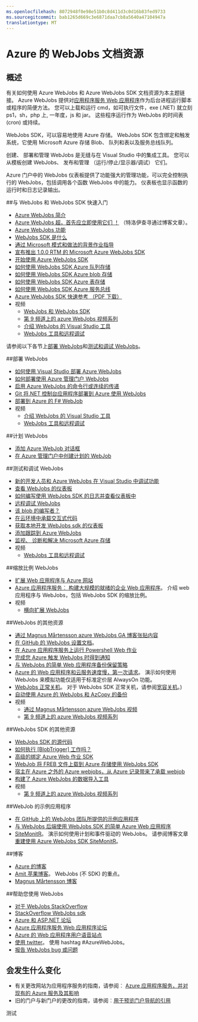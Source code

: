 ```yaml
---
ms.openlocfilehash: 8072948f0e98e51b0c8d411d3c0d16b83fed9733
ms.sourcegitcommit: bab1265d669c3e6871daa7cb8a5640a47104947a
translationtype: MT
---
```

<properties 
    pageTitle="Azure 的 WebJobs 文档资源" 
    description="学习如何使用 Azure WebJobs 和 Azure WebJobs SDK 的推荐的资源。" 
    services="app-service\web" 
    documentationCenter=".net" 
    authors="tdykstra" 
    manager="wpickett" 
    editor="jimbe"/>

<tags 
    ms.service="app-service-web" 
    ms.workload="web" 
    ms.tgt_pltfrm="na" 
    ms.devlang="na" 
    ms.topic="article" 
    ms.date="06/07/2015" 
    ms.author="tdykstra"/>

# Azure 的 WebJobs 文档资源

## 概述

有关如何使用 Azure WebJobs 和 Azure WebJobs SDK 文档资源为本主题链接。 Azure WebJobs 提供对[应用程序服务 Web 应用程序](http://go.microsoft.com/fwlink/?LinkId=529714)作为后台进程运行脚本或程序的简便方法。 您可以上载和运行 cmd，如可执行文件，exe (.NET) 就立刻 ps1，sh，php 上, 一年度，js 和 jar。 这些程序运行作为 WebJobs 的时间表 (cron) 或持续。

WebJobs SDK，可以容易地使用 Azure 存储。 WebJobs SDK 包含绑定和触发系统，它使用 Microsoft Azure 存储 Blob、 队列和表以及服务总线队列。

创建、 部署和管理 WebJobs 是无缝与在 Visual Studio 中的集成工具。 您可以从模板创建 WebJobs、 发布和管理 （运行/停止/显示器/调试） 它们。 

Azure 门户中的 WebJobs 仪表板提供了功能强大的管理功能，可以完全控制执行的 WebJobs，包括调用各个函数 WebJobs 中的能力。 仪表板也显示函数的运行时和日志记录输出。 

##<a name="getstarted"></a>与 WebJobs 和 WebJobs SDK 快速入门

* [Azure WebJobs 简介](http://www.hanselman.com/blog/IntroducingWindowsAzureWebJobs.aspx)
* [Azure WebJobs 超，首先应立即使用它们 ！](http://www.troyhunt.com/2015/01/azure-webjobs-are-awesome-and-you.html) （特洛伊查寻通过博客文章）。
* [Azure WebJobs 功能](/blog/2014/10/22/webjobs-goes-into-full-production/)
* [WebJobs SDK 是什么](websites-dotnet-webjobs-sdk.md)
* [通过 Microsoft 模式和做法的背景作业指导](https://github.com/mspnp/azure-guidance/blob/master/Background-Jobs.md)
* [宣布推出 1.0.0 RTM 的 Microsoft Azure WebJobs SDK](/blog/2014/10/25/announcing-the-1-0-0-rtm-of-microsoft-azure-webjobs-sdk/)
* [开始使用 Azure WebJobs SDK](websites-dotnet-webjobs-sdk-get-started.md)
* [如何使用 WebJobs SDK Azure 队列存储](websites-dotnet-webjobs-sdk-storage-queues-how-to.md)
* [如何使用 WebJobs SDK Azure blob 存储](websites-dotnet-webjobs-sdk-storage-blobs-how-to.md)
* [如何使用 WebJobs SDK Azure 表存储](websites-dotnet-webjobs-sdk-storage-tables-how-to.md)
* [如何使用 WebJobs SDK Azure 服务总线](websites-dotnet-webjobs-sdk-service-bus.md)
* [Azure WebJobs SDK 快速参考 （PDF 下载）](http://go.microsoft.com/fwlink/?LinkID=524028&clcid=0x409)
* 视频
    * [WebJobs 和 WebJobs SDK](http://channel9.msdn.com/Shows/Cloud+Cover/Episode-153-WebJobs-with-Pranav-Rastogi?utm_source=dlvr.it&utm_medium=twitter)
    * [第 9 频道上的 azure WebJobs 视频系列](http://channel9.msdn.com/Tags/azurefridaywebjobs)
    * [介绍 WebJobs 的 Visual Studio 工具](http://channel9.msdn.com/Shows/Web+Camps+TV/Introducing-WebJobs-Tooling-for-Visual-Studio-with-Brady-Gaster) 
    * [WebJobs 工具和远程调试](http://channel9.msdn.com/Shows/Web+Camps+TV/WebJobs-GA-Series-Episode-1-WebJobs-Tooling-with-Brady-Gaster)

请参阅以下各节上[部署 WebJobs](#deploy)和[测试和调试 WebJobs](#debug)。

##<a name="deploy"></a>部署 WebJobs

* [如何使用 Visual Studio 部署 Azure WebJobs](websites-dotnet-deploy-webjobs.md)
* [如何部署使用 Azure 管理门户 WebJobs](web-sites-create-web-jobs.md)
* [启用 Azure WebJobs 的命令行或连续的传递](http://azure.microsoft.com/blog/2014/08/18/enabling-command-line-or-continuous-delivery-of-azure-webjobs/)
* [Git 将.NET 控制台应用程序部署到 Azure 使用 WebJobs](http://blog.amitapple.com/post/73574681678/git-deploy-console-app/)
* [部署到 Azure 的 F# WebJob](http://blogs.msdn.com/b/dave_crooks_dev_blog/archive/2015/02/18/deploying-f-web-job-to-azure.aspx)
* 视频
    * [介绍 WebJobs 的 Visual Studio 工具](http://channel9.msdn.com/Shows/Web+Camps+TV/Introducing-WebJobs-Tooling-for-Visual-Studio-with-Brady-Gaster) 
    * [WebJobs 工具和远程调试](http://channel9.msdn.com/Shows/Web+Camps+TV/WebJobs-GA-Series-Episode-1-WebJobs-Tooling-with-Brady-Gaster) 

##<a name="schedule"></a>计划 WebJobs

* [添加 Azure WebJob 对话框](websites-dotnet-deploy-webjobs.md#configure)
* [在 Azure 管理门户中创建计划的 WebJob](web-sites-create-web-jobs.md#CreateScheduled)

##<a name="debug"></a>测试和调试 WebJobs

* [新的开发人员和 Azure WebJobs 在 Visual Studio 中调试功能](http://blogs.msdn.com/b/webdev/archive/2014/11/12/new-developer-and-debugging-features-for-azure-webjobs-in-visual-studio.aspx)
* [查看 WebJobs 的仪表板](websites-dotnet-webjobs-sdk-get-started.md#view-the-webjobs-sdk-dashboard)
* [如何编写使用 WebJobs SDK 的日志并查看仪表板中](websites-dotnet-webjobs-sdk-storage-queues-how-to.md#logs)
* [远程调试 WebJobs](web-sites-dotnet-troubleshoot-visual-studio.md#remotedebugwj)
* [该 blob 的编写者？](http://blogs.msdn.com/b/jmstall/archive/2014/02/19/who-wrote-that-blob.aspx) 
* [在云环境中承载交互式代码](http://blogs.msdn.com/b/jmstall/archive/2014/04/26/hosting-interactive-code-in-the-cloud.aspx)
* [获取本地开发 WebJobs sdk 的仪表板](http://blogs.msdn.com/b/jmstall/archive/2014/01/27/getting-a-dashboard-for-local-development-with-the-webjobs-sdk.aspx)
* [添加跟踪到 Azure WebJobs](http://blogs.msdn.com/b/mcsuksoldev/archive/2014/09/04/adding-trace-to-azure-web-sites-and-web-jobs.aspx)
* [监视、 诊断和解决 Microsoft Azure 存储](../storage-monitoring-diagnosing-troubleshooting/)
* 视频
    * [WebJobs 工具和远程调试](http://channel9.msdn.com/Shows/Web+Camps+TV/WebJobs-GA-Series-Episode-1-WebJobs-Tooling-with-Brady-Gaster) 

##<a name="scale"></a>缩放比例 WebJobs

* [扩展 Web 应用程序与 Azure 网站](http://msdn.microsoft.com/magazine/dn786914.aspx)
* [Azure 应用程序服务︰ 构建大规模的就绪的企业 Web 应用程序](https://channel9.msdn.com/Events/Build/2014/3-626)。 介绍 web 应用程序与 WebJobs，包括 WebJobs SDK 的缩放比例。
* 视频
    * [横向扩展 WebJobs](http://channel9.msdn.com/Shows/Azure-Friday/Azure-WebJobs-105-Scaling-out-Web-Jobs)

##<a name="additional"></a>WebJobs 的其他资源

* [通过 Magnus Mårtensson azure WebJobs GA 博客张贴内容](http://magnusmartensson.com/azure-webjobs-ga)
* [在 GitHub 的 WebJobs 设置文档](https://github.com/projectkudu/kudu/wiki/Web-jobs)。
* [在 Azure 应用程序服务上运行 Powershell Web 作业](http://blogs.msdn.com/b/nicktrog/archive/2014/01/22/running-powershell-web-jobs-on-azure-websites.aspx)
* [完成您 Azure 触发 WebJobs 时得到通知](http://blog.amitapple.com/post/2014/03/webjobs-notification/)
* [与 WebJobs 的简单 Web 应用程序备份保留策略](http://azure.microsoft.com/blog/2014/04/28/simple-web-site-backup-retention-policy-with-webjobs/)
* [Azure 的 Web 应用程序和云服务速度慢，第一次请求](http://wp.sjkp.dk/windows-azure-websites-and-cloud-services-slow-on-first-request/)。 演示如何使用 WebJobs 来模拟功能仅适用于标准定价层 AlwaysOn 功能。
* [WebJobs 正常关机](http://blog.amitapple.com/post/2014/05/webjobs-graceful-shutdown/#.U72Il_5OWUl)。 对于 WebJobs SDK 正常关机，请参阅[宽容关机](websites-dotnet-webjobs-sdk-storage-queues-how-to.md#graceful)。)
* [自动使用 Azure 的 WebJobs 和 AzCopy 的备份](http://markjbrown.com/azure-webjobs-azcopy/)
* 视频
    * [通过 Magnus Mårtensson azure WebJobs 视频](https://www.youtube.com/playlist?list=PLqp1ZOYYUSd81yEzMYLTw8cz91wx_LU9r)
    * [第 9 频道上的 azure WebJobs 视频系列](http://channel9.msdn.com/Tags/azurefridaywebjobs)

##<a name="additionalsdk"></a>WebJobs SDK 的其他资源

* [WebJobs SDK 的源代码](https://github.com/Azure/azure-webjobs-sdk)
* [如何执行 [BlobTrigger] 工作吗？](http://blogs.msdn.com/b/jmstall/archive/2014/04/17/how-does-blobinput-work.aspx) 
* [高级的绑定 Azure Web 作业 SDK](http://victorhurdugaci.com/advanced-bindings-with-the-windows-azure-web-jobs-sdk/)
* [WebJob 将 FREB 文件上载到 Azure 存储使用 WebJobs SDK](http://thenextdoorgeek.com/post/WAWS-WebJob-to-upload-FREB-files-to-Azure-Storage-using-the-WebJobs-SDK)
* [宿主在 Azure 之外的 Azure webjobs，从 Azure 记录带来了承载 webjob](http://bypassion.dk/?p=510)
* [构建了 Azure WebJobs 的数据导入工具](http://www.freshconsulting.com/building-data-import-tool-azure-webjobs/)
* 视频
    * [第 9 频道上的 azure WebJobs 视频系列](http://channel9.msdn.com/Tags/azurefridaywebjobs)

##<a name="samples"></a>WebJob 的示例应用程序

* [在 GitHub 上的 WebJobs 团队所提供的示例应用程序](https://github.com/azure/azure-webjobs-sdk-samples)
* [与 WebJobs 后端使用 WebJobs SDK 的简单 Azure Web 应用程序](http://code.msdn.microsoft.com/Simple-Azure-Website-with-b4391eeb)
* [SiteMonitR](http://code.msdn.microsoft.com/SiteMonitR-dd4fcf77)。 演示如何使用计划和事件驱动的 WebJobs。 请参阅博客文章[重建使用 Azure WebJobs SDK SiteMonitR](http://www.bradygaster.com/post/rebuilding-the-sitemonitr-using-windows-azure-webjobs)。

##<a name="blogs"></a>博客

* [Azure 的博客](/blog)
* [Amit 苹果博客](http://blog.amitapple.com/)。 WebJobs (不 SDK) 的重点。
* [Magnus Mårtensson 博客](http://magnusmartensson.com/)

##<a name="gethelp"></a>帮助您使用 WebJobs

* [对于 WebJobs StackOverflow](http://stackoverflow.com/questions/tagged/azure-webjobs)
* [StackOverflow WebJobs sdk](http://stackoverflow.com/questions/tagged/azure-webjobssdk)
* [Azure 和 ASP.NET 论坛](http://forums.asp.net/1247.aspx)
* [Azure 应用程序服务 Web 应用程序论坛](http://social.msdn.microsoft.com/Forums/azure/home?forum=windowsazurewebsitespreview)
* [Azure 的 Web 应用程序用户语音站点](http://feedback.azure.com/forums/169385-websites)
* [使用 twitter](http://twitter.com/)。 使用 hashtag #AzureWebJobs。
* [报告 WebJobs bug 或问题](https://github.com/projectkudu/kudu/wiki/Reporting-WebJobs-issues)

## 会发生什么变化
* 有关更改网站为应用程序服务的指南，请参阅︰ [Azure 应用程序服务，并对现有的 Azure 服务及其影响](http://go.microsoft.com/fwlink/?LinkId=529714)
* 旧的门户与新门户的更改的指南，请参阅︰[用于预览门户导航的引用](http://go.microsoft.com/fwlink/?LinkId=529715)
 
测试
